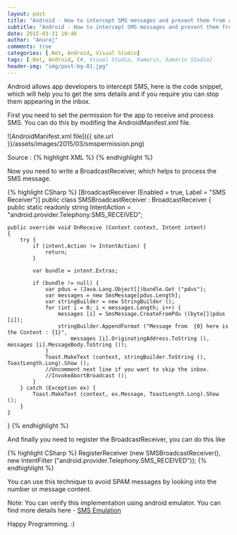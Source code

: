 ```yaml
---
layout: post
title: "Android - How to intercept SMS messages and prevent them from appearing in the Inbox"
subtitle: "Android - How to intercept SMS messages and prevent them from appearing in the Inbox"
date: 2015-03-31 10:46
author: "Anuraj"
comments: true
categories: [.Net, Android, Visual Studio]
tags: [.Net, Android, C#, Visual Studio, Xamarin, Xamarin Studio]
header-img: "img/post-bg-01.jpg"
---
```

Android allows app developers to intercept SMS, here is the code snippet, which will help you to get the sms details and if you require you can stop them appearing in the inbox.

First you need to set the permission for the app to receive and process SMS. You can do this by modifing the AndroidManifest.xml file.

![AndroidManifest.xml file]({{ site.url }}/assets/images/2015/03/smspermission.png)

Source :
{% highlight XML %}
<uses-permission android:name="android.permission.READ_SMS" />
<uses-permission android:name="android.permission.RECEIVE_SMS" />
{% endhighlight %}

Now you need to write a BroadcastReceiver, which helps to process the SMS message.

{% highlight CSharp %}
[BroadcastReceiver (Enabled = true, Label = "SMS Receiver")]
public class SMSBroadcastReceiver : BroadcastReceiver
{
	public static readonly string IntentAction = "android.provider.Telephony.SMS_RECEIVED";

	public override void OnReceive (Context context, Intent intent)
	{
		try {
			if (intent.Action != IntentAction) {
				return;
			}

			var bundle = intent.Extras;

			if (bundle != null) {
				var pdus = (Java.Lang.Object[])bundle.Get ("pdus");
				var messages = new SmsMessage[pdus.Length];
				var stringBuilder = new StringBuilder ();
				for (int i = 0; i < messages.Length; i++) {
					messages [i] = SmsMessage.CreateFromPdu ((byte[])pdus [i]);
					stringBuilder.AppendFormat ("Message from  {0} here is the Content : {1}", 
						messages [i].OriginatingAddress.ToString (), messages [i].MessageBody.ToString ());
				}
				Toast.MakeText (context, stringBuilder.ToString (), ToastLength.Long).Show ();
				//Uncomment next line if you want to skip the inbox.
				//InvokeAbortBroadcast ();
			}
		} catch (Exception ex) {
			Toast.MakeText (context, ex.Message, ToastLength.Long).Show ();
		}
	}
}
{% endhighlight %}

And finally you need to register the BroadcastReceiver, you can do this like 

{% highlight CSharp %}
RegisterReceiver (new SMSBroadcastReceiver(), new IntentFilter ("android.provider.Telephony.SMS_RECEIVED"));
{% endhighlight %}

You can use this technique to avoid SPAM messages by looking into the number or message content.

Note: You can verify this implementation using android emulator. You can find more details here - [SMS Emulation](http://developer.android.com/tools/devices/emulator.html#sms)

Happy Programming. :)
